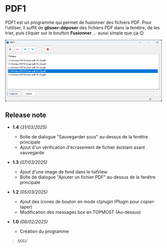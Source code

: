 # PDF1
PDF1 est un programme qui permet de fusionner des fichiers PDF.
Pour l’utiliser, il suffit de **glisser-déposer** des fichiers PDF dans la fenêtre, de les trier, puis cliquer sur le boutton **Fusionner** ... aussi simple que ça :wink:

![MarkdownViewer++](https://raw.githubusercontent.com/tatascorp/mavapps/main/MAVAPPS/PDF1/PDF1_img-01.png)
## Release note
* **1.4** *(31/03/2025)*
    * Boîte de dialogue "Sauvegarder sous" au-dessus de la fenêtre principale
    * Ajout d'un vérification d'écrasement de fichier éxistant avant sauvegarde

* **1.3** *(07/03/2025)*
    * Ajout d'une image de fond dans le listView
    * Boîte de dialogue "Ajouter un fichier PDF" au-dessus de la fenêtre principale

* **1.2** *(05/03/2025)*
    * Ajout des icones de bouton en mode ctplugin (Plugin pour copier-taper)
    * Modification des messages box en TOPMOST (Au-dessus)

* **1.0** *(06/02/2025)*
    * Création du programme

>*MAV*
